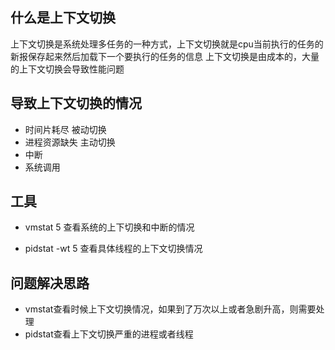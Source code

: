 ## 什么是上下文切换
上下文切换是系统处理多任务的一种方式，上下文切换就是cpu当前执行的任务的新报保存起来然后加载下一个要执行的任务的信息
上下文切换是由成本的，大量的上下文切换会导致性能问题

## 导致上下文切换的情况
- 时间片耗尽 被动切换
- 进程资源缺失  主动切换
- 中断
- 系统调用

## 工具
- vmstat 5
查看系统的上下切换和中断的情况

- pidstat -wt 5
查看具体线程的上下文切换情况


## 问题解决思路
- vmstat查看时候上下文切换情况，如果到了万次以上或者急剧升高，则需要处理
- pidstat查看上下文切换严重的进程或者线程
